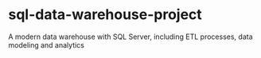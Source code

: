 # sql-data-warehouse-project
A modern data warehouse with SQL Server, including ETL processes, data modeling and analytics
